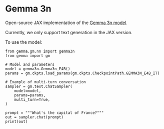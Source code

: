 # Gemma 3n

Open-source JAX implementation of the [Gemma 3n model](https://developers.googleblog.com/en/introducing-gemma-3n-developer-guide/).

Currently, we only support text generation in the JAX version.

To use the model:
```
from gemma.gm.nn import gemma3n
from gemma import gm

# Model and parameters
model = gemma3n.Gemma3n_E4B()
params = gm.ckpts.load_params(gm.ckpts.CheckpointPath.GEMMA3N_E4B_IT)

# Example of multi-turn conversation
sampler = gm.text.ChatSampler(
    model=model,
    params=params,
    multi_turn=True,
)

prompt = """What's the capital of France?"""
out = sampler.chat(prompt)
print(out)
```
